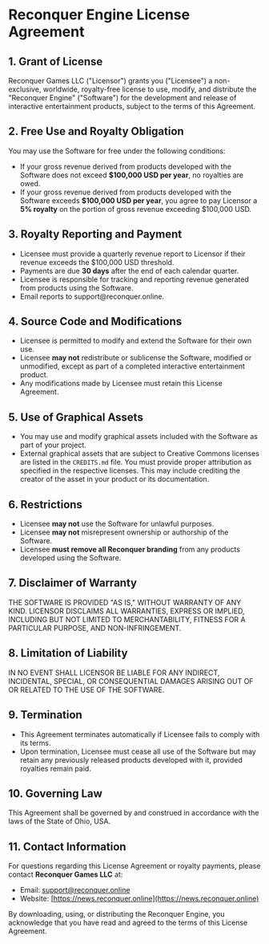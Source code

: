 # Reconquer Engine License Agreement

## 1. Grant of License

Reconquer Games LLC ("Licensor") grants you ("Licensee") a non-exclusive, worldwide, royalty-free license to use, modify, and distribute the "Reconquer Engine" ("Software") for the development and release of interactive entertainment products, subject to the terms of this Agreement.

## 2. Free Use and Royalty Obligation

You may use the Software for free under the following conditions:

- If your gross revenue derived from products developed with the Software does not exceed **\$100,000 USD per year**, no royalties are owed.
- If your gross revenue derived from products developed with the Software exceeds **\$100,000 USD per year**, you agree to pay Licensor a **5% royalty** on the portion of gross revenue exceeding \$100,000 USD.

## 3. Royalty Reporting and Payment

- Licensee must provide a quarterly revenue report to Licensor if their revenue exceeds the \$100,000 USD threshold.
- Payments are due **30 days** after the end of each calendar quarter.
- Licensee is responsible for tracking and reporting revenue generated from products using the Software.
- Email reports to support\@reconquer.online.

## 4. Source Code and Modifications

- Licensee is permitted to modify and extend the Software for their own use.
- Licensee **may not** redistribute or sublicense the Software, modified or unmodified, except as part of a completed interactive entertainment product.
- Any modifications made by Licensee must retain this License Agreement.

## 5. Use of Graphical Assets

- You may use and modify graphical assets included with the Software as part of your project.
- External graphical assets that are subject to Creative Commons licenses are listed in the `CREDITS.md` file. You must provide proper attribution as specified in the respective licenses. This may include crediting the creator of the asset in your product or its documentation.

## 6. Restrictions

- Licensee **may not** use the Software for unlawful purposes.
- Licensee **may not** misrepresent ownership or authorship of the Software.
- Licensee **must remove all Reconquer branding** from any products developed using the Software.

## 7. Disclaimer of Warranty

THE SOFTWARE IS PROVIDED "AS IS," WITHOUT WARRANTY OF ANY KIND. LICENSOR DISCLAIMS ALL WARRANTIES, EXPRESS OR IMPLIED, INCLUDING BUT NOT LIMITED TO MERCHANTABILITY, FITNESS FOR A PARTICULAR PURPOSE, AND NON-INFRINGEMENT.

## 8. Limitation of Liability

IN NO EVENT SHALL LICENSOR BE LIABLE FOR ANY INDIRECT, INCIDENTAL, SPECIAL, OR CONSEQUENTIAL DAMAGES ARISING OUT OF OR RELATED TO THE USE OF THE SOFTWARE.

## 9. Termination

- This Agreement terminates automatically if Licensee fails to comply with its terms.
- Upon termination, Licensee must cease all use of the Software but may retain any previously released products developed with it, provided royalties remain paid.

## 10. Governing Law

This Agreement shall be governed by and construed in accordance with the laws of the State of Ohio, USA.

## 11. Contact Information

For questions regarding this License Agreement or royalty payments, please contact **Reconquer Games LLC** at:

- Email: [support@reconquer.online](mailto\:support@reconquer.online)
- Website: [https://news.reconquer.online](https://news.reconquer.online)

By downloading, using, or distributing the Reconquer Engine, you acknowledge that you have read and agreed to the terms of this License Agreement.
